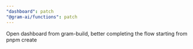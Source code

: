 ```yaml
---
"dashboard": patch
"@gram-ai/functions": patch
---
```


Open dashboard from gram-build, better completing the flow starting from pnpm create
